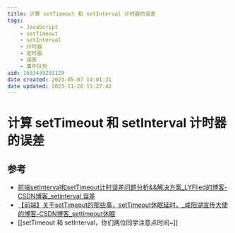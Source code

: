 ```yaml
---
title: 计算 setTimeout 和 setInterval 计时器的误差
tags: 
    - JavaScript
    - setTimeout
    - setInterval
    - 计时器
    - 定时器
    - 误差
    - 事件队列
uid: 1683439291129
date created: 2023-05-07 14:01:31
date updated: 2023-11-28 11:27:42
---
```


# 计算 setTimeout 和 setInterval 计时器的误差

## 参考

- [前端setInterval和setTimeout计时误差问题分析&&解决方案_LYFlied的博客-CSDN博客_setinterval 误差](https://blog.csdn.net/qq_39903567/article/details/115392972)
- [【前端】关于setTimeout的那些事，setTimeout休眠延时。_咸阳湖宣传大使的博客-CSDN博客_settimeout休眠](https://blog.csdn.net/weixin_44201257/article/details/123196921)
- [[setTimeout 和 setInterval，你们两位同学注意点时间~]]
